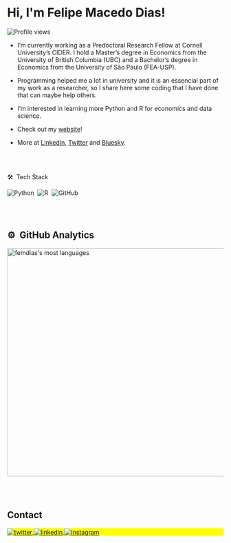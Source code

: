 
<!---
femdias/femdias is a ✨ special ✨ repository because its `README.md` (this file) appears on your GitHub profile.
You can click the Preview link to take a look at your changes.
--->

<h1 align="left">Hi, I'm Felipe Macedo Dias!</h1>
<p align="left"> <img src="https://komarev.com/ghpvc/?username=femdias&color=yellow" alt="Profile views" /> </p>

- I’m currently working as a Predoctoral Research Fellow at Cornell University’s CIDER. I hold a Master’s degree in Economics from the University of British Columbia (UBC) and a Bachelor’s degree in Economics from the University of São Paulo (FEA-USP).

- Programming helped me a lot in university and it is an essencial part of my work as a researcher, so I share here some coding that I have done that can maybe help others.

- I’m interested in learning more Python and R for economics and data science.

- Check out my [website](https://femdias.github.io/)! 

- More at [LinkedIn](https://www.linkedin.com/in/felipe-macedo-dias/), [Twitter](https://x.com/fem_dias) and [Bluesky](https://bsky.app/profile/femdias.bsky.social).


<br><br>

🛠 &nbsp;Tech Stack

![Python](https://img.shields.io/badge/-Python-05122A?style=flat&logo=python)&nbsp;
![R](https://img.shields.io/badge/-R-05122A?style=flat&logo=r)&nbsp;
![GitHub](https://img.shields.io/badge/-GitHub-05122A?style=flat&logo=github)&nbsp;


<br><br>

## ⚙️ &nbsp;GitHub Analytics

<p align="left">
<img width="530em" src="https://github-readme-stats.vercel.app/api/top-langs/?username=femdias&layout=compact&theme=vision-friendly-dark" alt="femdias's most languages"/>
</p>


<br><br>

## Contact

<p align="left" style="background:yellow">
<a href="https://twitter.com/fem_dias" target="_blank">
  <img align="center" src="https://img.shields.io/badge/-femdias-05122A?style=flat&logo=twitter" alt="twitter"/>  
</a>
<a href="https://linkedin.com/in/felipe-macedo-dias" target="_blank">
  <img align="center" src="https://img.shields.io/badge/-femdias-05122A?style=flat&logo=linkedin" alt="linkedin"/>
</a>
<a href="https://instagram.com/femdias" target="_blank">
 <img align="center" src="https://img.shields.io/badge/-femdias-05122A?style=flat&logo=instagram" alt="instagram"/>
</a>
</p>
